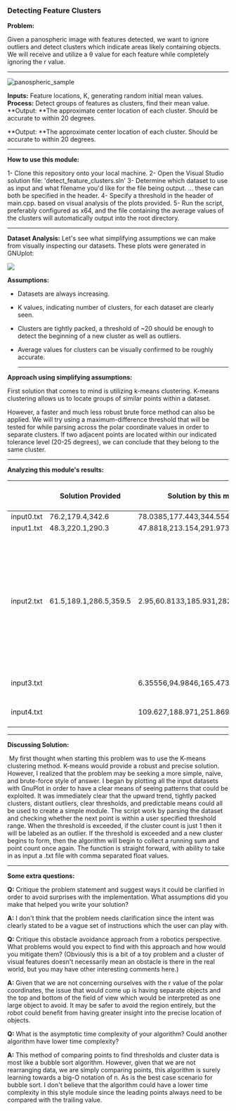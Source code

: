 ### Detecting Feature Clusters

**Problem:**

Given a panospheric image with features detected, we want to ignore outliers and detect clusters which indicate areas likely containing objects. We will receive and utilize a θ value for each feature while completely ignoring the r value.

------

![panospheric_sample](https://i.imgur.com/LBTv6nR.jpg)

**Inputs:** Feature locations, K, generating random initial mean values.
**Process:** Detect groups of features as clusters, find their mean value.
**Output: **The approximate center location of each cluster. Should be accurate to within 20 degrees.

**Output: **The approximate center location of each cluster. Should be accurate to within 20 degrees.

------

**How to use this module:**

1- Clone this repository onto your local machine.
2- Open the Visual Studio solution file: 'detect_feature_clusters.sln'
3- Determine which dataset to use as input and what filename you'd like for the file being output.
... these can both be specified in the header.
4- Specify a threshold in the header of main.cpp. based on visual analysis of the plots provided.
5- Run the script, preferably configured as x64, and the file containing the average values of the clusters will automatically output into the root directory.

------

**Dataset Analysis:** Let's see what simplifying assumptions we can make from visually inspecting our datasets. These plots were generated in GNUplot:

![](https://i.imgur.com/WkWi5CL.png)

**Assumptions:** 

- Datasets are always increasing.

- K values, indicating number of clusters, for each dataset are clearly seen.

- Clusters are tightly packed, a threshold of ~20 should be enough to detect the beginning of a new cluster as well as outliers.

- Average values for clusters can be visually confirmed to be roughly accurate.

  ------

  

**Approach using simplifying assumptions:** 

First solution that comes to mind is utilizing k-means clustering. K-means clustering allows us to locate groups of similar points within a dataset.

However, a faster and much less robust brute force method can also be applied. We will try using a maximum-difference threshold that will be tested for while parsing across the polar coordinate values in order to separate clusters. If two adjacent points are located within our indicated tolerance level (20-25 degrees), we can conclude that they belong to the same cluster.

------

**Analyzing this module's results:**

|            | Solution Provided      | Solution by this module              | Correct or Wrong?                                            |
| ---------- | ---------------------- | ------------------------------------ | ------------------------------------------------------------ |
| input0.txt | 76.2,179.4,342.6       | 78.0385,177.443,344.554              | **Correct**                                                  |
| input1.txt | 48.3,220.1,290.3       | 47.8818,213.154,291.973              | **Correct**                                                  |
| input2.txt | 61.5,189.1,286.5,359.5 | 2.95,60.8133,185.931,282.764,355.775 | There should be a cluster @ ~3 degrees. The answer provided must have missed that cluster. <br />**Correct** |
| input3.txt |                        | 6.35556,94.9846,165.473,324.875      | Appears to be **correct**                                    |
| input4.txt |                        | 109.627,188.971,251.869,322.462      | Appears to be **correct**                                    |

------

**Discussing Solution:**

​	My first thought when starting this problem was to use the K-means clustering method. K-means would provide a robust and precise solution. However, I realized that the problem may be seeking a more simple, naïve, and brute-force style of answer. I began by plotting all the input datasets with GnuPlot in order to have a clear means of seeing patterns that could be exploited. It was immediately clear that the upward trend, tightly packed clusters, distant outliers, clear thresholds, and predictable means could all be used to create a simple module. The script work by parsing the dataset and checking whether the next point is within a user specified threshold range. When the threshold is exceeded, if the cluster count is just 1 then it will be labeled as an outlier. If the threshold is exceeded and a new cluster begins to form, then the algorithm will begin to collect a running sum and point count once again. The function is straight forward, with ability to take in as input a .txt file with comma separated float values.

------

**Some extra questions:**

**Q:** Critique the problem statement and suggest ways it could be clarified in order to avoid surprises with the implementation. What assumptions did you make that helped you write your solution?

**A:** I don't think that the problem needs clarification since the intent was clearly stated to be a vague set of instructions which the user can play with.

**Q:** Critique this obstacle avoidance approach from a robotics perspective. What problems would you expect to find with this approach and how would you mitigate them? (Obviously this is a bit of a toy problem and a cluster of visual features doesn't necessarily mean an obstacle is there in the real world, but you may have other interesting comments here.)

**A:** Given that we are not concerning ourselves with the r value of the polar coordinates, the issue that would come up is having separate objects and the top and bottom of the field of view which would be interpreted as one large object to avoid. It may be safer to avoid the region entirely, but the robot could benefit from having greater insight into the precise location of objects.

**Q:** What is the asymptotic time complexity of your algorithm? Could another algorithm have lower time complexity?

**A:** This method of comparing points to find thresholds and cluster data is most like a bubble sort algorithm. However, given that we are not rearranging data, we are simply comparing points, this algorithm is surely learning towards a big-O notation of n. As is the best case scenario for bubble sort. I don't believe that the algorithm could have a lower time complexity in this style module since the leading points always need to be compared with the trailing value.